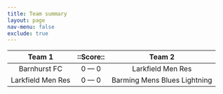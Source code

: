 ```yaml
---
title: Team summary
layout: page
nav-menu: false
exclude: true
---
```




|      Team 1       |  ::Score::  |            Team 2            |
|:-----------------:|:-----------:|:----------------------------:|
|   Barnhurst FC    | 0 &mdash; 0 |      Larkfield Men Res       |
| Larkfield Men Res | 0 &mdash; 0 | Barming Mens Blues Lightning |

 <br /><br /><br />